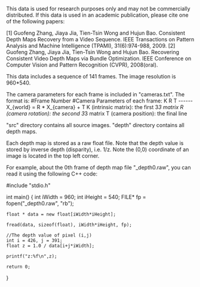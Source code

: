 This data is used for research purposes only and may not be commercially distributed. If this data is used in an academic publication, please cite one of the following papers:

[1] Guofeng Zhang, Jiaya Jia, Tien-Tsin Wong and Hujun Bao. Consistent Depth Maps Recovery from a Video Sequence. IEEE Transactions on Pattern Analysis and Machine Intelligence (TPAMI), 31(6):974-988, 2009.
[2] Guofeng Zhang, Jiaya Jia, Tien-Tsin Wong and Hujun Bao. Recovering Consistent Video Depth Maps via Bundle Optimization. IEEE Conference on Computer Vision and Pattern Recognition (CVPR), 2008(oral).

This data includes a sequence of 141 frames. The image resolution is 960*540. 

The camera parameters for each frame is included in "cameras.txt". The format is:
#Frame Number 
#Camera Parameters of each frame: K   R   T ------  X_{world} = R * X_{camera} + T
K (intrinsic matrix): the first 3*3 matrix 
R (camera rotation): the second 3*3 matrix 
T (camera position):  the final line 


"src" directory contains all source images.
"depth" directory contains all depth maps.


Each depth map is stored as a raw float file. Note that the depth value is stored by inverse depth (disparity), i.e. 1/z. Note the (0,0) coordinate of an image is located in the top left corner.

For example, about the 0th frame of depth map file "_depth0.raw", you can read it using the following C++ code:

#include "stdio.h"

int main()
{
	int iWidth = 960;
	int iHeight = 540;
	FILE* fp = fopen("_depth0.raw", "rb");

	float * data = new float[iWidth*iHeight];

	fread(data, sizeof(float), iWidth*iHeight, fp);

	//The depth value of pixel (i,j)
	int i = 426, j = 391;
	float z = 1.0 / data[i+j*iWidth];

	printf("z:%f\n",z);

	return 0;
}
